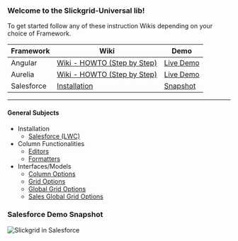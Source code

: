### Welcome to the Slickgrid-Universal lib!

To get started follow any of these instruction Wikis depending on your choice of Framework.

| Framework | Wiki | Demo |
| --------- | ---- | ---- |
| Angular | [Wiki - HOWTO (Step by Step)](https://github.com/ghiscoding/angular-slickgrid/wiki/HOWTO---Step-by-Step) | [Live Demo](https://ghiscoding.github.io/Angular-Slickgrid/)
| Aurelia | [Wiki - HOWTO (Step by Step)](https://github.com/ghiscoding/aurelia-slickgrid/wiki/HOWTO--Step-by-Step) | [Live Demo](https://ghiscoding.github.io/aurelia-slickgrid/)
| Salesforce | [Installation](/ghiscoding/slickgrid-universal/wiki/Installation---Salesforce-(LWC)) | [Snapshot](https://github.com/ghiscoding/slickgrid-universal/wiki#salesforce-demo-snapshot)
----

#### General Subjects

* Installation
    * [Salesforce (LWC)](/ghiscoding/slickgrid-universal/wiki/Installation---Salesforce-(LWC))
* Column Functionalities
    * [Editors](/ghiscoding/slickgrid-universal/wiki/Editors)
    * [Formatters](/ghiscoding/slickgrid-universal/wiki/Formatters)
* Interfaces/Models
    * [Column Options](/ghiscoding/slickgrid-universal/blob/master/packages/common/src/interfaces/column.interface.ts)
    * [Grid Options](/ghiscoding/slickgrid-universal/blob/master/packages/common/src/interfaces/gridOption.interface.ts)
    * [Global Grid Options](/ghiscoding/slickgrid-universal/blob/master/packages/common/src/global-grid-options.ts)
    * [Sales Global Grid Options](/ghiscoding/slickgrid-universal/blob/master/packages/vanilla-bundle/src/salesforce-global-grid-options.ts)

### Salesforce Demo Snapshot
![Slickgrid in Salesforce](https://i.imgur.com/YzkSbcD.png)